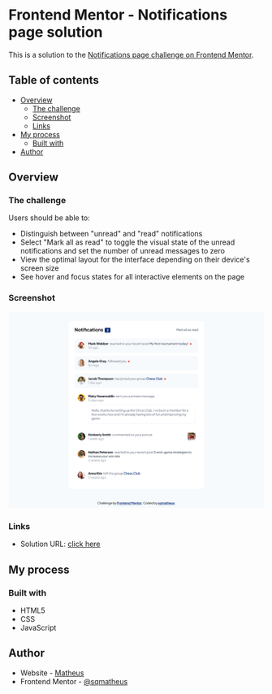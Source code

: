 # Frontend Mentor - Notifications page solution

This is a solution to the [Notifications page challenge on Frontend Mentor](https://www.frontendmentor.io/challenges/notifications-page-DqK5QAmKbC).

## Table of contents

- [Overview](#overview)
  - [The challenge](#the-challenge)
  - [Screenshot](#screenshot)
  - [Links](#links)
- [My process](#my-process)
  - [Built with](#built-with)
- [Author](#author)

## Overview

### The challenge

Users should be able to:

- Distinguish between "unread" and "read" notifications
- Select "Mark all as read" to toggle the visual state of the unread notifications and set the number of unread messages to zero
- View the optimal layout for the interface depending on their device's screen size
- See hover and focus states for all interactive elements on the page

### Screenshot

![main page](./screenshot.png)

### Links

- Solution URL: [click here](https://sqmatheus.github.io/notifications-page-frontend-mentor)

## My process

### Built with

- HTML5
- CSS
- JavaScript

## Author

- Website - [Matheus](https://sqmatheus.github.io/)
- Frontend Mentor - [@sqmatheus](https://www.frontendmentor.io/profile/sqmatheus)

